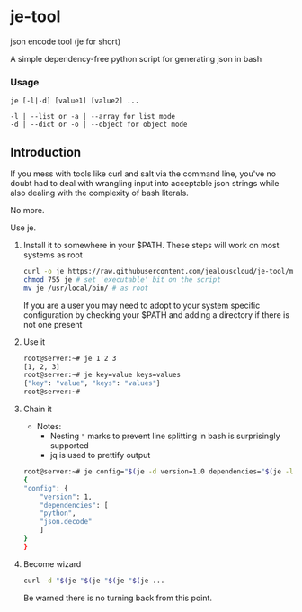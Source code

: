 # je-tool
json encode tool (je for short)

A simple dependency-free python script for generating json in bash

### Usage
```
je [-l|-d] [value1] [value2] ...

-l | --list or -a | --array for list mode 
-d | --dict or -o | --object for object mode

```
## Introduction
If you mess with tools like curl and salt via the command line, you've no doubt had to deal with wrangling input into acceptable json strings while also dealing with the complexity of bash literals.

No more.

Use je.

1. Install it to somewhere in your $PATH. These steps will work on most systems as root
    ```bash
    curl -o je https://raw.githubusercontent.com/jealouscloud/je-tool/main/je.py
    chmod 755 je # set 'executable' bit on the script
    mv je /usr/local/bin/ # as root
    ```
    If you are a user you may need to adopt to your system specific configuration by checking your $PATH and adding a directory if there is not one present
2. Use it
    ```bash
    root@server:~# je 1 2 3
    [1, 2, 3]
    root@server:~# je key=value keys=values
    {"key": "value", "keys": "values"}
    root@server:~# 
    ```
3. Chain it
    
    - Notes:
        * Nesting `"` marks to prevent line splitting in bash is surprisingly supported
        * jq is used to prettify output
    ```sh
    root@server:~# je config="$(je -d version=1.0 dependencies="$(je -l python json.decode)")" | jq
    {
    "config": {
        "version": 1,
        "dependencies": [
        "python",
        "json.decode"
        ]
    }
    }

    ```
4. Become wizard
    ```bash
    curl -d "$(je "$(je "$(je "$(je ...
    ```
    Be warned there is no turning back from this point.